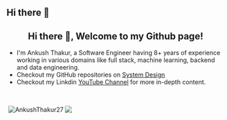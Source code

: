 ## Hi there 👋

<!--
**AnkushThakur27/AnkushThakur27** is a ✨ _special_ ✨ repository because its `README.md` (this file) appears on your GitHub profile.

Here are some ideas to get you started:

- 🔭 I’m currently working on MicroServices
- 🌱 I’m currently learning New Tech Stack
- 👯 I’m looking to collaborate on Open Source Project
- 💬 Ask me about ...
- 📫 How to reach me:  email : aankushthakur27@gmail.com
- 😄 Pronouns: ...
- ⚡ Fun fact: ...
-->

<h2 align="center">Hi there 👋, Welcome to my Github page!</h2>
<ul>
  <li>I'm Ankush Thakur, a Software Engineer having 8+ years of experience working in various domains like full stack, machine learning, backend and data engineering.</li>
  <li>Checkout my GitHub repositories on <a href = "https://github.com/AnkushThakur27/">System Design</a></li>
  <li>Checkout my Linkdin <a href="https://www.linkedin.com/in/ankush-thakur-900637ab/">YouTube Channel</a> for more in-depth content.</li>
</ul>

&nbsp;![]()
<p>&nbsp;<img align="center" src="https://github-readme-stats.vercel.app/api?username=AnkushThakur27&show_icons=true&locale=en" alt="AnkushThakur27" />
<img align="center" src="https://github-readme-stats.vercel.app/api/top-langs/?username=ashishps1&layout=compact&hide_border=true&&langs_count=10&show_icons=true&theme=transparent" />
</p>

